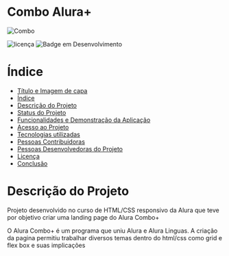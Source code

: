 


# Combo Alura+
 
![Combo](https://user-images.githubusercontent.com/109036024/207724190-2fa9e436-7d47-492f-a3bb-be6635b29e58.png)

![licença](https://img.shields.io/apm/l/Alura%20plus?style=plastic)
![Badge em Desenvolvimento](http://img.shields.io/static/v1?label=STATUS&message=EM%20DESENVOLVIMENTO&color=GREEN&style=plastic)

# Índice 

* [Título e Imagem de capa](#Título-e-Imagem-de-capa)
* [Índice](#índice)
* [Descrição do Projeto](#descrição-do-projeto)
* [Status do Projeto](#status-do-Projeto)
* [Funcionalidades e Demonstração da Aplicação](#funcionalidades-e-demonstração-da-aplicação)
* [Acesso ao Projeto](#acesso-ao-projeto)
* [Tecnologias utilizadas](#tecnologias-utilizadas)
* [Pessoas Contribuidoras](#pessoas-contribuidoras)
* [Pessoas Desenvolvedoras do Projeto](#pessoas-desenvolvedoras)
* [Licença](#licença)
* [Conclusão](#conclusão)

# Descrição do Projeto

<p>Projeto desenvolvido no curso de HTML/CSS responsivo da Alura que teve por objetivo criar uma landing page do Alura Combo+</p>
<p>O Alura Combo+ é um programa que uniu Alura e Alura Linguas. A criação da pagina permitiu trabalhar diversos temas dentro do html/css como grid e flex box e suas implicações</p>